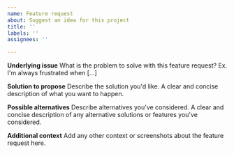 ```yaml
---
name: Feature request
about: Suggest an idea for this project
title: ''
labels: ''
assignees: ''

---
```


**Underlying issue**
What is the problem to solve with this feature request? Ex. I'm always frustrated when [...]

**Solution to propose**
Describe the solution you'd like. A clear and concise description of what you want to happen.

**Possible alternatives**
Describe alternatives you've considered. A clear and concise description of any alternative
solutions or features you've considered.

**Additional context**
Add any other context or screenshots about the feature request here.
